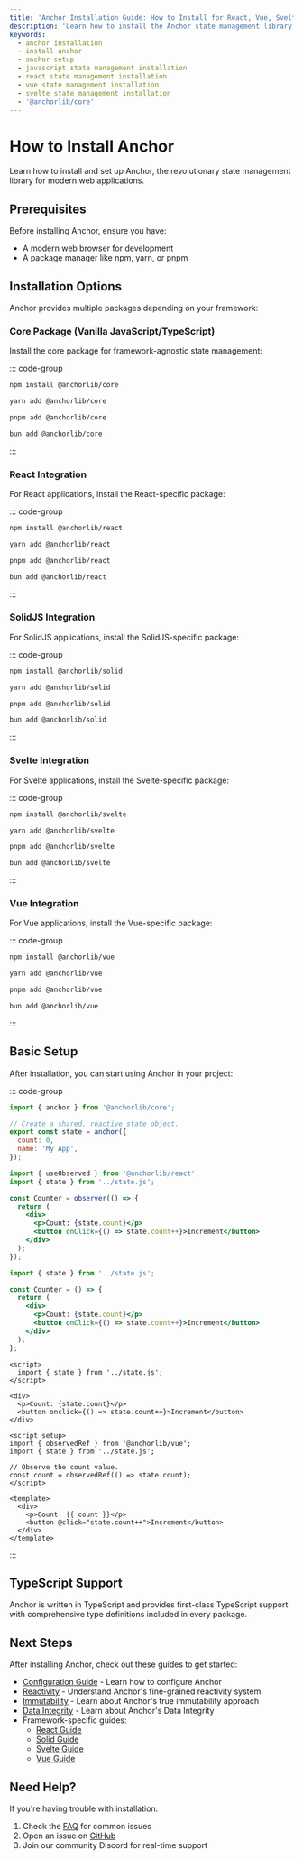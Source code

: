 ```yaml
---
title: 'Anchor Installation Guide: How to Install for React, Vue, Svelte & JS'
description: 'Learn how to install the Anchor state management library for your JavaScript, React, Vue, or Svelte project. Get started quickly with simple installation commands.'
keywords:
  - anchor installation
  - install anchor
  - anchor setup
  - javascript state management installation
  - react state management installation
  - vue state management installation
  - svelte state management installation
  - '@anchorlib/core'
---
```


# How to Install Anchor

Learn how to install and set up Anchor, the revolutionary state management library for modern web applications.

## **Prerequisites**

Before installing Anchor, ensure you have:

- A modern web browser for development
- A package manager like npm, yarn, or pnpm

## **Installation Options**

Anchor provides multiple packages depending on your framework:

### **Core Package (Vanilla JavaScript/TypeScript)**

Install the core package for framework-agnostic state management:

::: code-group

```bash [NPM]
npm install @anchorlib/core
```

```bash [Yarn]
yarn add @anchorlib/core
```

```bash [PNPM]
pnpm add @anchorlib/core
```

```bash [Bun]
bun add @anchorlib/core
```

:::

### **React Integration**

For React applications, install the React-specific package:

::: code-group

```bash [NPM]
npm install @anchorlib/react
```

```bash [Yarn]
yarn add @anchorlib/react
```

```bash [PNPM]
pnpm add @anchorlib/react
```

```bash [Bun]
bun add @anchorlib/react
```

:::

### **SolidJS Integration**

For SolidJS applications, install the SolidJS-specific package:

::: code-group

```bash [NPM]
npm install @anchorlib/solid
```

```bash [Yarn]
yarn add @anchorlib/solid
```

```bash [PNPM]
pnpm add @anchorlib/solid
```

```bash [Bun]
bun add @anchorlib/solid
```

:::

### **Svelte Integration**

For Svelte applications, install the Svelte-specific package:

::: code-group

```bash [NPM]
npm install @anchorlib/svelte
```

```bash [Yarn]
yarn add @anchorlib/svelte
```

```bash [PNPM]
pnpm add @anchorlib/svelte
```

```bash [Bun]
bun add @anchorlib/svelte
```

:::

### **Vue Integration**

For Vue applications, install the Vue-specific package:

::: code-group

```bash [NPM]
npm install @anchorlib/vue
```

```bash [Yarn]
yarn add @anchorlib/vue
```

```bash [PNPM]
pnpm add @anchorlib/vue
```

```bash [Bun]
bun add @anchorlib/vue
```

:::

## **Basic Setup**

After installation, you can start using Anchor in your project:

::: code-group

```js [state.js]
import { anchor } from '@anchorlib/core';

// Create a shared, reactive state object.
export const state = anchor({
  count: 0,
  name: 'My App',
});
```

```jsx [ReactCounter.jsx]
import { useObserved } from '@anchorlib/react';
import { state } from '../state.js';

const Counter = observer(() => {
  return (
    <div>
      <p>Count: {state.count}</p>
      <button onClick={() => state.count++}>Increment</button>
    </div>
  );
});
```

```jsx [SolidCounter.jsx]
import { state } from '../state.js';

const Counter = () => {
  return (
    <div>
      <p>Count: {state.count}</p>
      <button onClick={() => state.count++}>Increment</button>
    </div>
  );
};
```

```sveltehtml [Counter.svelte]
<script>
  import { state } from '../state.js';
</script>

<div>
  <p>Count: {state.count}</p>
  <button onclick={() => state.count++}>Increment</button>
</div>
```

```vue [Counter.vue]
<script setup>
import { observedRef } from '@anchorlib/vue';
import { state } from '../state.js';

// Observe the count value.
const count = observedRef(() => state.count);
</script>

<template>
  <div>
    <p>Count: {{ count }}</p>
    <button @click="state.count++">Increment</button>
  </div>
</template>
```

:::

## **TypeScript Support**

Anchor is written in TypeScript and provides first-class TypeScript support with comprehensive type definitions included in every package.

## **Next Steps**

After installing Anchor, check out these guides to get started:

- [Configuration Guide](/configuration) - Learn how to configure Anchor
- [Reactivity](/reactivity) - Understand Anchor's fine-grained reactivity system
- [Immutability](/immutability) - Learn about Anchor's true immutability approach
- [Data Integrity](/data-integrity) - Learn about Anchor's Data Integrity
- Framework-specific guides:
  - [React Guide](/react/getting-started)
  - [Solid Guide](/react/getting-started)
  - [Svelte Guide](/svelte/getting-started)
  - [Vue Guide](/vue/getting-started)

## **Need Help?**

If you're having trouble with installation:

1. Check the [FAQ](/faq) for common issues
2. Open an issue on [GitHub](https://github.com/beerush-id/anchor/issues)
3. Join our community Discord for real-time support
